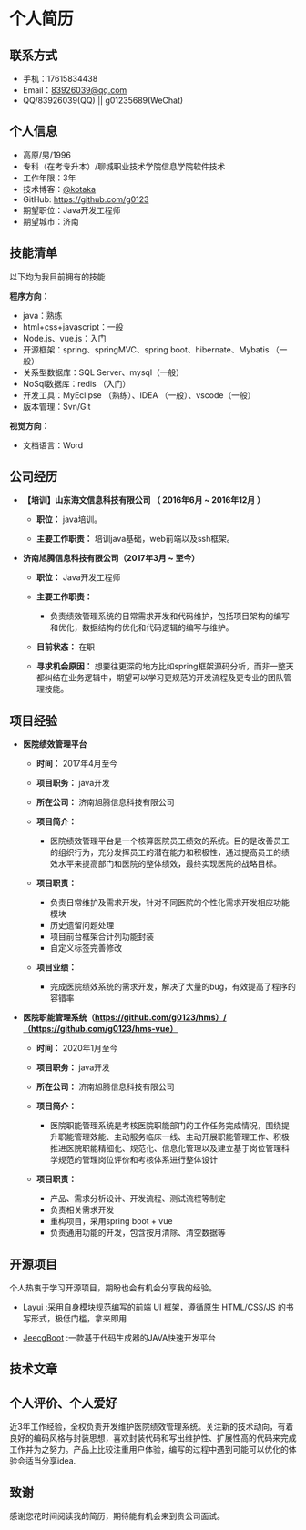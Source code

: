 # 个人简历


## 联系方式

- 手机：17615834438
- Email：83926039@qq.com
- QQ/83926039(QQ) || g01235689(WeChat)


## 个人信息

 - 高原/男/1996
 - 专科（在考专升本）/聊城职业技术学院信息学院软件技术
 - 工作年限：3年
 - 技术博客：[@kotaka](https://www.cnblogs.com/g012/)
 - GitHub: https://github.com/g0123
 - 期望职位：Java开发工程师
 - 期望城市：济南


## 技能清单

以下均为我目前拥有的技能

**程序方向：**

- java：熟练
- html+css+javascript：一般
- Node.js、vue.js：入门
- 开源框架：spring、springMVC、spring boot、hibernate、Mybatis （一般）
- 关系型数据库：SQL Server、mysql（一般）
- NoSql数据库：redis （入门）
- 开发工具：MyEclipse （熟练）、IDEA （一般）、vscode（一般）
- 版本管理：Svn/Git

**视觉方向：**

- 文档语言：Word



## 公司经历

* **【培训】山东海文信息科技有限公司 （ 2016年6月 ~ 2016年12月 ）**

  * **职位：** java培训。

  * **主要工作职责：** 培训java基础，web前端以及ssh框架。


* **济南旭腾信息科技有限公司（2017年3月 ~ 至今）**

  * **职位：** Java开发工程师

  * **主要工作职责：**
  
    * 负责绩效管理系统的日常需求开发和代码维护，包括项目架构的编写和优化，数据结构的优化和代码逻辑的编写与维护。

  * **目前状态：** 在职
  
  * **寻求机会原因：** 想要往更深的地方比如spring框架源码分析，而非一整天都纠结在业务逻辑中，期望可以学习更规范的开发流程及更专业的团队管理技能。

## 项目经验

* **医院绩效管理平台**

  * **时间：** 2017年4月至今

  * **项目职务：** java开发

  * **所在公司：** 济南旭腾信息科技有限公司

  * **项目简介：**

    * 医院绩效管理平台是一个核算医院员工绩效的系统。目的是改善员工的组织行为，充分发挥员工的潜在能力和积极性，通过提高员工的绩效水平来提高部门和医院的整体绩效，最终实现医院的战略目标。
  
  * **项目职责：**

      * 负责日常维护及需求开发，针对不同医院的个性化需求开发相应功能模块
      * 历史遗留问题处理
      * 项目前台框架合计列功能封装
      * 自定义标签完善修改

	
  * **项目业绩：**

    * 完成医院绩效系统的需求开发，解决了大量的bug，有效提高了程序的容错率
 

* **医院职能管理系统（https://github.com/g0123/hms）/（https://github.com/g0123/hms-vue）**

  * **时间：** 2020年1月至今

  * **项目职务：** java开发

  * **所在公司：** 济南旭腾信息科技有限公司

  * **项目简介：**

    * 医院职能管理系统是考核医院职能部门的工作任务完成情况，围绕提升职能管理效能、主动服务临床一线、主动开展职能管理工作、积极推进医院职能精细化、规范化、信息化管理以及建立基于岗位管理科学规范的管理岗位评价和考核体系进行整体设计
  
  * **项目职责：**

      * 产品、需求分析设计、开发流程、测试流程等制定
      * 负责相关需求开发
      * 重构项目，采用spring boot + vue
      * 负责通用功能的开发，包含按月清除、清空数据等
	
## 开源项目
 
个人热衷于学习开源项目，期盼也会有机会分享我的经验。

 - [Layui](https://github.com/sentsin/layui) :采用自身模块规范编写的前端 UI 框架，遵循原生 HTML/CSS/JS 的书写形式，极低门槛，拿来即用
 
 - [JeecgBoot](https://github.com/zhangdaiscott/jeecg-boot) :一款基于代码生成器的JAVA快速开发平台
 

## 技术文章



## 个人评价、个人爱好

近3年工作经验，全权负责开发维护医院绩效管理系统。关注新的技术动向，有着良好的编码风格与封装思想，喜欢封装代码和写出维护性、扩展性高的代码来完成工作并为之努力。产品上比较注重用户体验，编写的过程中遇到可能可以优化的体验会适当分享idea.

## 致谢
感谢您花时间阅读我的简历，期待能有机会来到贵公司面试。



